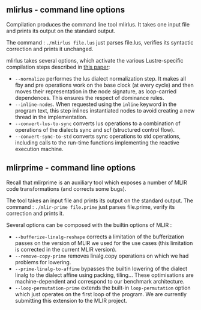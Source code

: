 ## mlirlus - command line options
Compilation produces the command line tool mlirlus.
It takes one input file and prints its output
on the standard output. 

The command : ```./mlirlus file.lus``` just parses
file.lus, verifies its syntactic correction and prints it unchanged.

mlirlus takes several options, which activate the various Lustre-specific
compilation steps described in [this paper](https://hal.inria.fr/hal-03043623/document):
* ```--normalize``` performes the lus dialect normalization step.
  It makes all fby and pre operations work on the base clock (at every cycle)
  and then moves their representation in the node signature, as loop-carried dependences. 
  This ensures the respect of dominance rules. 
* ```--inline-nodes```. When requested using the ```inline``` keyword in the program
  text, this step inlines instantiated nodes to avoid creating a new thread
  in the implementation.
* ```--convert-lus-to-sync``` converts lus operations to a combination of 
  operations of the dialects sync and scf (structured control flow).
* ```--convert-sync-to-std``` converts sync operations to std operations,
  including calls to the run-time functions implementing the reactive 
  execution machine.

## mlirprime - command line options

Recall that mlirprime is an auxiliary tool which exposes a number of MLIR code
transformations (and corrects some bugs).

The tool takes an input file and prints its output
on the standard output. The command : ```./mlir-prime file.prime``` just parses
file.prime, verify its correction and prints it.

Several options can be composed with the builtin options of MLIR :
* ```--bufferize-linalg-reshape``` corrects a limitation of the bufferization
  passes on the version of MLIR we used for the use cases (this limitation
  is corrected in the current MLIR version).
* ```--remove-copy-prime``` removes linalg.copy operations on which we had
  problems for lowering.
* ```--prime-linalg-to-affine``` bypasses the builtin lowering of the dialect 
  linalg to the dialect affine using packing, tiling... These optimisations
  are machine-dependent and correspond to our benchmark architecture.
* ```--loop-permutation-prime``` extends the built-in ```loop-permutation```
  option which just operates on the first loop of the program. We are
  currently submitting this extension to the MLIR project.
